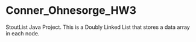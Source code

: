 # Conner_Ohnesorge_HW3

StoutList Java Project. This is a Doubly Linked List that stores a data array in each node. 
